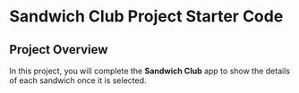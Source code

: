 # Sandwich Club Project Starter Code

## Project Overview
In this project, you will complete the **Sandwich Club** app to
show the details of each sandwich once it is selected.

